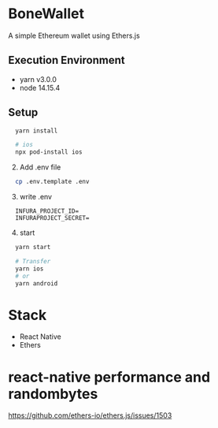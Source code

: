 # BoneWallet

A simple Ethereum wallet using Ethers.js

## Execution Environment

- yarn v3.0.0
- node 14.15.4

## Setup

```zsh
  yarn install

  # ios
  npx pod-install ios
```

2. Add .env file

```zsh
  cp .env.template .env
```

3. write .env

```.env
  INFURA_PROJECT_ID=
  INFURAPROJECT_SECRET=
```

4. start

```zsh
  yarn start

  # Transfer
  yarn ios
  # or
  yarn android
```

# Stack

- React Native
- Ethers

# react-native performance and randombytes

https://github.com/ethers-io/ethers.js/issues/1503
